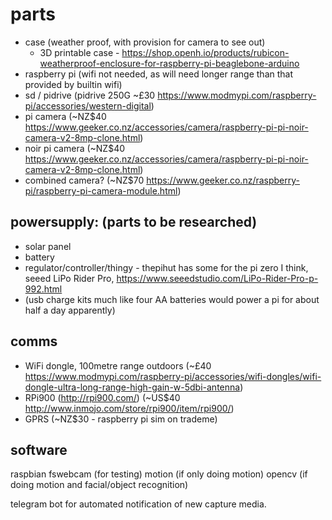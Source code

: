 parts
=====

* case (weather proof, with provision for camera to see out)
  * 3D printable case - https://shop.openh.io/products/rubicon-weatherproof-enclosure-for-raspberry-pi-beaglebone-arduino
* raspberry pi (wifi not needed, as will need longer range than that provided by builtin wifi)
* sd / pidrive (pidrive 250G ~£30 https://www.modmypi.com/raspberry-pi/accessories/western-digital)
* pi camera (~NZ$40 https://www.geeker.co.nz/accessories/camera/raspberry-pi-pi-noir-camera-v2-8mp-clone.html)
* noir pi camera (~NZ$40 https://www.geeker.co.nz/accessories/camera/raspberry-pi-pi-noir-camera-v2-8mp-clone.html)
* combined camera? (~NZ$70 https://www.geeker.co.nz/raspberry-pi/raspberry-pi-camera-module.html)

powersupply: (parts to be researched)
-------------------------------------

* solar panel
* battery
* regulator/controller/thingy - thepihut has some for the pi zero I think, seeed LiPo Rider Pro, https://www.seeedstudio.com/LiPo-Rider-Pro-p-992.html
* (usb charge kits much like four AA batteries would power a pi for about half a day apparently)

comms
-----

* WiFi dongle, 100metre range outdoors (~£40 https://www.modmypi.com/raspberry-pi/accessories/wifi-dongles/wifi-dongle-ultra-long-range-high-gain-w-5dbi-antenna)
* RPi900 (http://rpi900.com/) (~US$40 http://www.inmojo.com/store/rpi900/item/rpi900/)
* GPRS (~NZ$30 - raspberry pi sim on trademe)

software
--------
raspbian
fswebcam (for testing)
motion (if only doing motion)
opencv (if doing motion and facial/object recognition)

telegram bot for automated notification of new capture media.
